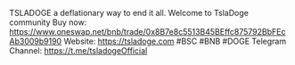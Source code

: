 TSLADOGE a deflationary way to end it all.
Welcome to TslaDoge community
Buy now: https://www.oneswap.net/bnb/trade/0x8B7e8c5513B45BEffc875792BbFEcAb3009b9190
Website: https://tsladoge.com
#BSC #BNB #DOGE
Telegram Channel: https://t.me/tsladogeOfficial
